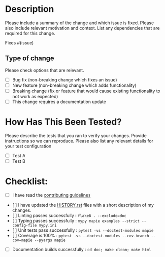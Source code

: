 # Description

Please include a summary of the change and which issue is fixed. Please also include relevant motivation and context. List any dependencies that are required for this change.

Fixes #(issue)

## Type of change

Please check options that are relevant.

- [ ] Bug fix (non-breaking change which fixes an issue)
- [ ] New feature (non-breaking change which adds functionality)
- [ ] Breaking change (fix or feature that would cause existing functionality to not work as expected)
- [ ] This change requires a documentation update

# How Has This Been Tested?

Please describe the tests that you ran to verify your changes. Provide instructions so we can reproduce. Please also list any relevant details for your test configuration

- [ ] Test A
- [ ] Test B

# Checklist:

- [ ] I have read the [contributing guidelines](https://github.com/simai-ml/MAPIE/blob/master/CONTRIBUTING.rst)
- [ ] I have updated the [HISTORY.rst](https://github.com/simai-ml/MAPIE/blob/master/HISTORY.rst) files with a short description of my changes.
- [ ] Linting passes successfully : `flake8 . --exclude=doc`
- [ ] Typing passes successfully : `mypy mapie examples --strict --config-file mypy.ini`
- [ ] Unit tests pass successfully : `pytest -vs --doctest-modules mapie`
- [ ] Coverage is 100% : `pytest -vs --doctest-modules --cov-branch --cov=mapie --pyargs mapie`
- [ ] Documentation builds successfully : `cd doc; make clean; make html`